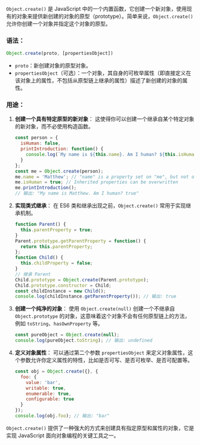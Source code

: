 `Object.create()` 是 JavaScript 中的一个内置函数，它创建一个新对象，使用现有的对象来提供新创建的对象的原型（prototype）。简单来说，`Object.create()` 允许你创建一个对象并指定这个对象的原型。

### 语法：

```javascript
Object.create(proto, [propertiesObject])
```

- `proto`：新创建对象的原型对象。
- `propertiesObject`（可选）：一个对象，其自身的可枚举属性（即直接定义在该对象上的属性，不包括从原型链上继承的属性）描述了新创建的对象的属性。

### 用途：

1. **创建一个具有特定原型的新对象**：
   这使得你可以创建一个继承自某个特定对象的新对象，而不必使用构造函数。
   ```javascript
   const person = {
     isHuman: false,
     printIntroduction: function() {
       console.log(`My name is ${this.name}. Am I human? ${this.isHuman}`);
     }
   };
   const me = Object.create(person);
   me.name = 'Matthew'; // "name" is a property set on "me", but not on "person"
   me.isHuman = true; // Inherited properties can be overwritten
   me.printIntroduction();
   // 输出: "My name is Matthew. Am I human? true"
   ```
2. **实现类式继承**：
   在 ES6 类和继承出现之前，`Object.create()` 常用于实现继承机制。
   ```javascript
   function Parent() {
     this.parentProperty = true;
   }
   Parent.prototype.getParentProperty = function() {
     return this.parentProperty;
   };
   function Child() {
     this.childProperty = false;
   }
   // 继承 Parent
   Child.prototype = Object.create(Parent.prototype);
   Child.prototype.constructor = Child;
   const childInstance = new Child();
   console.log(childInstance.getParentProperty()); // 输出: true
   ```
3. **创建一个纯净的对象**：
   使用 `Object.create(null)` 创建一个不继承自 `Object.prototype` 的对象，这意味着这个对象不会有任何原型链上的方法，例如 `toString`、`hasOwnProperty` 等。
   ```javascript
   const pureObject = Object.create(null);
   console.log(pureObject.toString); // 输出: undefined
   ```
4. **定义对象属性**：
   可以通过第二个参数 `propertiesObject` 来定义对象属性，这个参数允许你定义属性的特性，比如是否可写、是否可枚举、是否可配置等。
   ```javascript
   const obj = Object.create({}, {
     foo: {
       value: 'bar',
       writable: true,
       enumerable: true,
       configurable: true
     }
   });
   console.log(obj.foo); // 输出: "bar"
   ```

`Object.create()` 提供了一种强大的方式来创建具有指定原型和属性的对象，它是实现 JavaScript 面向对象编程的关键工具之一。
